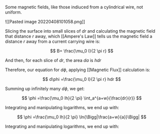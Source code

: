 Some magnetic fields, like those indiuced from a cylindrical wire, not uniform.

![[Pasted image 20220408101058.png]]

Slicing the surface into small slices of $dr$ and calculating the magnetic field that distance $r$ away, which [[Ampere's Law]] tells us the magnetic field a distance $r$ away from a current carrying wire is:

$$
B=  \frac{\mu_0 I}{2 \pi r}
$$

And then, for each slice of $dr$, the area $da$ is $hdr$

Therefore, our equation for $d\phi$, applying [[Magnetic Flux]] calculation is:

$$
d\phi =\frac{\mu_0 I}{2 \pi r} hdr
$$

Summing up infinitely many $d\phi$, we get:

$$
\phi =\frac{\mu_0 Ih}{2 \pi} \int_a^{a+w}{\frac{dr}{r}}
$$

Integrating and manipulating logarithms, we end up with:

$$
\phi =\frac{\mu_0 Ih}{2 \pi} \ln{\Bigg|\frac{a+w}{a}}\Bigg|
$$

Integrating and manipulating logarithms, we end up with:



